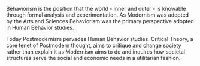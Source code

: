 Behaviorism is the position that the world - inner and outer - is knowable through formal analysis and experimentation. As Modernism was adopted by the Arts and Sciences Behaviorism was the primary perspective adopted in Human Behavior studies.

Today Postmodernism pervades Human Behavior studies. Critical Theory, a core tenet of Postmodern thought, aims to critique and change society rather than explain it as Modernism aims to do and inquires how societal structures serve the social and economic needs in a utilitarian fashion.